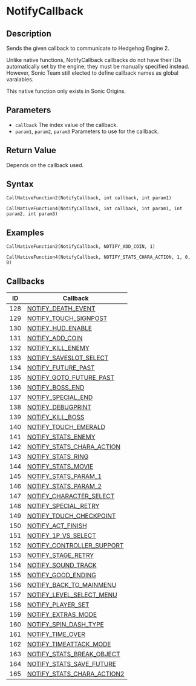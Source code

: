 # NotifyCallback

## Description
Sends the given callback to communicate to Hedgehog Engine 2.

Unlike native functions, NotifyCallback callbacks do not have their IDs automatically set by the engine; they must be manually specified instead. However, Sonic Team still elected to define callback names as global varaiables.

This native function only exists in Sonic Origins.

## Parameters
- `callback`
The index value of the callback.
- `param1`, `param2`, `param3`
Parameters to use for the callback.

## Return Value
Depends on the callback used.

## Syntax
```
CallNativeFunction2(NotifyCallback, int callback, int param1)
```
```
CallNativeFunction4(NotifyCallback, int callback, int param1, int param2, int param3)
```

## Examples
```
CallNativeFunction2(NotifyCallback, NOTIFY_ADD_COIN, 1)
```
```
CallNativeFunction4(NotifyCallback, NOTIFY_STATS_CHARA_ACTION, 1, 0, 0)
```

## Callbacks
| ID  | Callback                                                          |
| --- | ----------------------------------------------------------------- |
| 128 | [NOTIFY_DEATH_EVENT](DeathEvent.md)                |
| 129 | [NOTIFY_TOUCH_SIGNPOST](TouchSignPost.md)          |
| 130 | [NOTIFY_HUD_ENABLE](HUDEnable.md)                  |
| 131 | [NOTIFY_ADD_COIN](AddCoin.md)                      |
| 132 | [NOTIFY_KILL_ENEMY](KillEnemy.md)                  |
| 133 | [NOTIFY_SAVESLOT_SELECT](SaveSlotSelect.md)        |
| 134 | [NOTIFY_FUTURE_PAST](FuturePast.md)                |
| 135 | [NOTIFY_GOTO_FUTURE_PAST](GotoFuturePast.md)       |
| 136 | [NOTIFY_BOSS_END](BossEnd.md)                      |
| 137 | [NOTIFY_SPECIAL_END](SpecialEnd.md)                |
| 138 | [NOTIFY_DEBUGPRINT](DebugPrint.md)                 |
| 139 | [NOTIFY_KILL_BOSS](KillBoss.md)                    |
| 140 | [NOTIFY_TOUCH_EMERALD](TouchEmerald.md)            |
| 141 | [NOTIFY_STATS_ENEMY](StatsEnemy.md)                |
| 142 | [NOTIFY_STATS_CHARA_ACTION](StatsCharaAction.md)   |
| 143 | [NOTIFY_STATS_RING](StatsRing.md)                  |
| 144 | [NOTIFY_STATS_MOVIE](StatsMovie.md)                |
| 145 | [NOTIFY_STATS_PARAM_1](StatsParam1.md)             |
| 146 | [NOTIFY_STATS_PARAM_2](StatsParam2.md)             |
| 147 | [NOTIFY_CHARACTER_SELECT](CharacterSelect.md)      |
| 148 | [NOTIFY_SPECIAL_RETRY](SpecialRetry.md)            |
| 149 | [NOTIFY_TOUCH_CHECKPOINT](TouchCheckpoint.md)      |
| 150 | [NOTIFY_ACT_FINISH](ActFinish.md)                  |
| 151 | [NOTIFY_1P_VS_SELECT](1PVSSelect.md)               |
| 152 | [NOTIFY_CONTROLLER_SUPPORT](ControllerSupport.md)  |
| 153 | [NOTIFY_STAGE_RETRY](StageRetry.md)                |
| 154 | [NOTIFY_SOUND_TRACK](SoundTrack.md)                |
| 155 | [NOTIFY_GOOD_ENDING](GoodEnding.md)                |
| 156 | [NOTIFY_BACK_TO_MAINMENU](BackToMainMenu.md)       |
| 157 | [NOTIFY_LEVEL_SELECT_MENU](LevelSelectMenu.md)     |
| 158 | [NOTIFY_PLAYER_SET](PlayerSet.md)                  |
| 159 | [NOTIFY_EXTRAS_MODE](ExtrasMode.md)                |
| 160 | [NOTIFY_SPIN_DASH_TYPE](SpindashType.md)           |
| 161 | [NOTIFY_TIME_OVER](TimeOver.md)                    |
| 162 | [NOTIFY_TIMEATTACK_MODE](TimeAttackMode.md)        |
| 163 | [NOTIFY_STATS_BREAK_OBJECT](StatsBreakObject.md)   |
| 164 | [NOTIFY_STATS_SAVE_FUTURE](StatsSaveFuture.md)     |
| 165 | [NOTIFY_STATS_CHARA_ACTION2](StatsCharaAction2.md) |